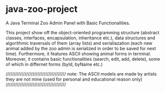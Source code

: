 # java-zoo-project
A Java Terminal Zoo Admin Panel with Basic Functionalities.

This project show off the object-oriented programming structure (abstract classes, interfaces, encapsulation, inheritance etc.), data structures and algorithmic traversals of them (array lists) and serialiazation (each new animal added by the zoo admin is serialized in order to be saved for next time). Furthermore, it features ASCII showing animal forms in terminal. Moreover, it contains basic functionalities (search, edit, add, delete), some of which in differnet forms (byId, byName etc.)


//////////////////////////////////////
note: The ASCII models are made by artists they are not mine (used for personal and educational reason only)
//////////////////////////////////////
